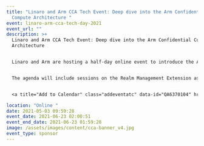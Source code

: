 ```yaml
---
title: "Linaro and Arm CCA Tech Event: Deep dive into the Arm Confidential
  Compute Architecture "
event: linaro-arm-cca-tech-day-2021
event_url: ""
description: >+
  Linaro and Arm CCA Tech Event: Deep dive into the Arm Confidential Compute
  Architecture 


  Linaro and Arm are hosting a half-day online event to introduce the Arm Confidential Compute Architecture to developers in the open source community. This will be the first opportunity for developers to familiarize themselves with the hardware and software architectures and the resources available to enable OSS software development and upstreaming.


  The agenda will include sessions on the Realm Management Extension as well as software and attestation architectures. Speakers will be presenting live and there will be opportunities for participants to ask questions. The full agenda will be posted on May 25. Registration is free and will open on May 25.


  <a title="Add to Calendar" class="addeventatc" data-id="QA6370104" href="https://www.addevent.com/event/QA6370104" target="_blank" rel="nofollow">Add to Calendar</a> 	<script type="text/javascript" src="https://addevent.com/libs/atc/1.6.1/atc.min.js" async defer></script>

location: "Online "
date: 2021-05-03 09:59:28
event_date: 2021-06-23 02:00:51
event_end_date: 2021-06-23 01:59:28
image: /assets/images/content/cca-banner_v4.jpg
event_type: sponsor
---
```

